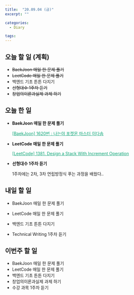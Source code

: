 ```yaml
---
title:  "20.09.04 (금)"
excerpt: ""

categories:
  - Diary

tags:
---
```


## 오늘 할 일 (계획)

- ~~BaekJoon 매일 한 문제 풀기~~
- ~~LeetCode 매일 한 문제 풀기~~
- 백엔드 기초 튼튼 다지기
- ~~선형대수 1주차 듣기~~
- ~~창업의이론과실제 과제 하기~~

## 오늘 한 일

- **BaekJoon 매일 한 문제 풀기**

  <a href="https://nam-ki-bok.github.io/baekjoon/Baek_Poketmon/" style="color:#0FA678">[BaekJoon] 1620번 : 나는야 포켓몬 마스터 이다솜</a>

- **LeetCode 매일 한 문제 풀기**

  <a href="https://nam-ki-bok.github.io/leetcode/Leet_CustomStack/" style="color:#0FA678">[LeetCode] 1381. Design a Stack With Increment Operation</a>

- **선형대수 1주차 듣기**

  1주차에는 2차, 3차 연립방정식 푸는 과정을 배웠다..

## 내일 할 일

- BaekJoon 매일 한 문제 풀기

- LeetCode 매일 한 문제 풀기
- 백엔드 기초 튼튼 다지기
- Technical Writing 1주차 듣기

## 이번주 할 일

- BaekJoon 매일 한 문제 풀기
- LeetCode 매일 한 문제 풀기
- 백엔드 기초 튼튼 다지기
- 창업의이론과실제 과제 하기
- 수강 과목 1주차 듣기
